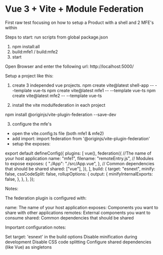 # Vue 3 + Vite + Module Federation

First raw test focusing on how to setup a Product with a shell and 2 MFE's within

Steps to start:
run scripts from global package.json

1) npm install:all
2) build:mfe1 / build:mfe2
3) start

Open Browser and enter the following url: http://localhost:5000/



Setup a project like this:

1) create 3 independed vue projects.
npm create vite@latest shell-app -- --template vue-ts
npm create vite@latest mfe1 -- --template vue-ts
npm create vite@latest mfe2 -- --template vue-ts


2) install the vite modulfederation in each project

npm install @originjs/vite-plugin-federation --save-dev

3) configure the mfe's

- open the vite.config.ts file (both mfe1 & mfe2)
- add import: import federation from '@originjs/vite-plugin-federation'
- setup the exposes: 

export default defineConfig({
  plugins: [
    vue(),
    federation({
      //The name of your host application
      name: "mfe1",
      filename: "remoteEntry.js",
      // Modules to expose
      exposes: {
        "./App": "./src/App.vue",
      },
      // Common dependencies that should be shared
      shared: ["vue"],
    }),
  ],
  build: {
    target: "esnext",
    minify: false,
    cssCodeSplit: false,
    rollupOptions: {
      output: {
        minifyInternalExports: false,
      },
    },
  },
});


Notes:

The federation plugin is configured with:

name: The name of your host application
exposes: Components you want to share with other applications
remotes: External components you want to consume
shared: Common dependencies that should be shared

Important configuration notes:

Set target: 'esnext' in the build options
Disable minification during development
Disable CSS code splitting
Configure shared dependencies (like Vue) as singletons
